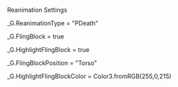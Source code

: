 Reanimation Settings


_G.ReanimationType = "PDeath"

_G.FlingBlock = true

_G.HighlightFlingBlock = true

_G.FlingBlockPosition = "Torso"

_G.HighlightFlingBlockColor = Color3.fromRGB(255,0,215)
